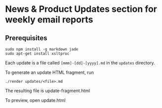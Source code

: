 # News & Product Updates section for weekly email reports

## Prerequisites
    sudo npm install -g markdown jade
    sudo apt-get install xsltproc

Each update is a file called `[mmm]-[dd]-[yyyy].md` in the `updates` directory.

To generate an update HTML fragment, run

    ./render updates/<file>.md

The resulting file is update-fragment.html

To preview, open update.html
